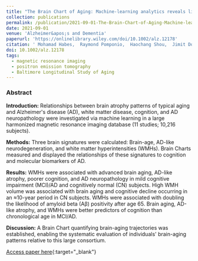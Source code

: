 ```yaml
---
title: "The Brain Chart of Aging: Machine-learning analytics reveals links between brain aging, white matter disease, amyloid burden, and cognition in the iSTAGING consortium of 10,216 harmonized MR scans"
collection: publications
permalink: /publication/2021-09-01-The-Brain-Chart-of-Aging-Machine-learning-analytics-reveals-links-between-brain-aging-white-matter-disease-amyloid-burden-and-cognition-in-the-iSTAGING-consortium-of-10216-harmonized-MR-scans
date: 2021-09-01
venue: 'Alzheimer&apos;s and Dementia'
paperurl: 'https://onlinelibrary.wiley.com/doi/10.1002/alz.12178'
citation: ' Mohamad Habes,  Raymond Pomponio,  Haochang Shou,  Jimit Doshi,  Elizabeth Mamourian,  Guray Erus,  Ilya Nasrallah,  Lenore Launer,  Tanweer Rashid,  Murat Bilgel,  Yong Fan,  Jon Toledo,  Kristine Yaffe,  Aristeidis Sotiras,  Dhivya Srinivasan,  Mark Espeland,  Colin Masters,  Paul Maruff,  Jurgen Fripp,  Henry Völzk,  Sterling Johnson,  John Morris,  Marilyn Albert,  Michael Miller,  R Bryan,  Hans Grabe,  Susan Resnick,  David Wolk,  Christos Davatzikos, &quot;The Brain Chart of Aging: Machine-learning analytics reveals links between brain aging, white matter disease, amyloid burden, and cognition in the iSTAGING consortium of 10,216 harmonized MR scans.&quot; Alzheimer&amp;apos;s and Dementia, 2021.'
doi: 10.1002/alz.12178
tags:
  - magnetic resonance imaging
  - positron emission tomography
  - Baltimore Longitudinal Study of Aging
---
```


### Abstract

**Introduction:** Relationships between brain atrophy patterns of typical aging and Alzheimer's disease (AD), white matter disease, cognition, and AD neuropathology were investigated via machine learning in a large harmonized magnetic resonance imaging database (11 studies; 10,216 subjects).

**Methods:** Three brain signatures were calculated: Brain-age, AD-like neurodegeneration, and white matter hyperintensities (WMHs). Brain Charts measured and displayed the relationships of these signatures to cognition and molecular biomarkers of AD.

**Results:** WMHs were associated with advanced brain aging, AD-like atrophy, poorer cognition, and AD neuropathology in mild cognitive impairment (MCI)/AD and cognitively normal (CN) subjects. High WMH volume was associated with brain aging and cognitive decline occurring in an ≈10-year period in CN subjects. WMHs were associated with doubling the likelihood of amyloid beta (Aβ) positivity after age 65. Brain aging, AD-like atrophy, and WMHs were better predictors of cognition than chronological age in MCI/AD.

**Discussion:** A Brain Chart quantifying brain-aging trajectories was established, enabling the systematic evaluation of individuals' brain-aging patterns relative to this large consortium.

[Access paper here](https://onlinelibrary.wiley.com/doi/10.1002/alz.12178){:target="_blank"}
